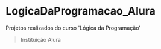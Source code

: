 # LogicaDaProgramacao_Alura
 Projetos realizados do curso 'Lógica da Programação' 
 > Instituição Alura 
